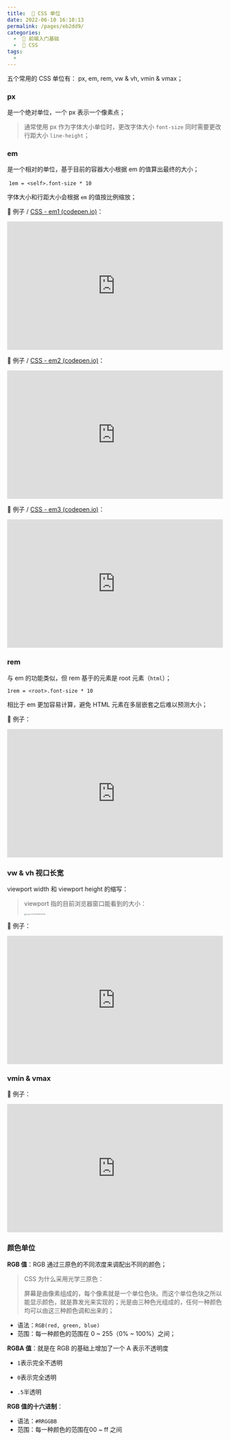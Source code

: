 ```yaml
---
title:  🥽 CSS 单位
date: 2022-06-10 16:10:13
permalink: /pages/eb2dd9/
categories:
  -  🚶 前端入门基础
  -  🎨 CSS
tags:
  - 
---
```

五个常用的 CSS 单位有： px, em, rem, vw & vh, vmin & vmax；

### px

是一个绝对单位，一个 px 表示一个像素点；

> 通常使用 px 作为字体大小单位时，更改字体大小 `font-size` 同时需要更改行距大小 `line-height`；



### em

是一个相对的单位，基于目前的容器大小根据 em 的值算出最终的大小；

​	`1em = <self>.font-size * 10`

字体大小和行距大小会根据 `em` 的值按比例缩放；

🌰 例子 / [CSS - em1 (codepen.io)](https://codepen.io/siimon1uo/pen/porzdyZ)：

<iframe height="300" style="width: 100%;" scrolling="no" title="CSS - em1" src="https://codepen.io/simon1uo/embed/porzdyZ?default-tab=css%2Cresult&editable=true&theme-id=light" frameborder="no" loading="lazy" allowtransparency="true" allowfullscreen="true">
  See the Pen <a href="https://codepen.io/simon1uo/pen/porzdyZ">
  CSS - em1</a> by simon1uo (<a href="https://codepen.io/simon1uo">@simon1uo</a>)
  on <a href="https://codepen.io">CodePen</a>.
</iframe>

🌰 例子 / [CSS - em2 (codepen.io)](https://codepen.io/siimon1uo/pen/eYEOeBx)：

<iframe height="300" style="width: 100%;" scrolling="no" title="CSS - em2" src="https://codepen.io/simon1uo/embed/eYEOeBx?default-tab=css%2Cresult&editable=true&theme-id=light" frameborder="no" loading="lazy" allowtransparency="true" allowfullscreen="true">
  See the Pen <a href="https://codepen.io/simon1uo/pen/eYEOeBx">
  CSS - em2</a> by simon1uo (<a href="https://codepen.io/simon1uo">@simon1uo</a>)
  on <a href="https://codepen.io">CodePen</a>.
</iframe>

🌰 例子 / [CSS - em3 (codepen.io)](https://codepen.io/siimon1uo/pen/wvqwPPy)：

<iframe height="300" style="width: 100%;" scrolling="no" title="CSS - em3" src="https://codepen.io/simon1uo/embed/wvqwPPy?default-tab=css%2Cresult&editable=true&theme-id=light" frameborder="no" loading="lazy" allowtransparency="true" allowfullscreen="true">
  See the Pen <a href="https://codepen.io/simon1uo/pen/wvqwPPy">
  CSS - em3</a> by simon1uo (<a href="https://codepen.io/simon1uo">@simon1uo</a>)
  on <a href="https://codepen.io">CodePen</a>.
</iframe>

### rem

与 em 的功能类似，但 rem 基于的元素是 root 元素（`html`）；

`1rem = <root>.font-size * 10`

相比于 em 更加容易计算，避免 HTML 元素在多层嵌套之后难以预测大小；

🌰 例子：

<iframe height="300" style="width: 100%;" scrolling="no" title="CSS - rem" src="https://codepen.io/simon1uo/embed/RwZbjMV?default-tab=css%2Cresult&editable=true&theme-id=light" frameborder="no" loading="lazy" allowtransparency="true" allowfullscreen="true">
  See the Pen <a href="https://codepen.io/simon1uo/pen/RwZbjMV">
  CSS - rem</a> by simon1uo (<a href="https://codepen.io/simon1uo">@simon1uo</a>)
  on <a href="https://codepen.io">CodePen</a>.
</iframe>



### vw & vh 视口长宽

viewport width 和 viewport height 的缩写：

> viewport 指的目前浏览器窗口能看到的大小：
>
> <img src="https://cdn.jsdelivr.net/gh/simon1uo/image-flow@master/image/FfyXfv.png" alt="image-20211008182320287" style="zoom: 25%;" />

🌰 例子：

<iframe height="300" style="width: 100%;" scrolling="no" title="CSS - vw&amp;vh" src="https://codepen.io/simon1uo/embed/zYdOPJY?default-tab=css%2Cresult&editable=true&theme-id=light" frameborder="no" loading="lazy" allowtransparency="true" allowfullscreen="true">
  See the Pen <a href="https://codepen.io/simon1uo/pen/zYdOPJY">
  CSS - vw&amp;vh</a> by simon1uo (<a href="https://codepen.io/simon1uo">@simon1uo</a>)
  on <a href="https://codepen.io">CodePen</a>.
</iframe>



### vmin & vmax

🌰 例子：

<iframe height="300" style="width: 100%;" scrolling="no" title="CSS - vmax&amp;vmin" src="https://codepen.io/simon1uo/embed/LYjPQxX?default-tab=css%2Cresult&editable=true&theme-id=light" frameborder="no" loading="lazy" allowtransparency="true" allowfullscreen="true">
  See the Pen <a href="https://codepen.io/simon1uo/pen/LYjPQxX">
  CSS - vmax&amp;vmin</a> by simon1uo (<a href="https://codepen.io/simon1uo">@simon1uo</a>)
  on <a href="https://codepen.io">CodePen</a>.
</iframe>



### 颜色单位

**RGB 值**：RGB 通过三原色的不同浓度来调配出不同的颜色；

> CSS 为什么采用光学三原色：
>
> 屏幕是由像素组成的，每个像素就是一个单位色块。而这个单位色块之所以能显示颜色，就是靠发光来实现的；光是由三种色光组成的，任何一种颜色均可以由这三种颜色调和出来的；

- 语法：`RGB(red, green, blue)`
- 范围：每一种颜色的范围在 0 ~ 255（0% ~ 100%）之间；



**RGBA 值**：就是在 RGB 的基础上增加了一个 A 表示不透明度

- `1`表示完全不透明
- `0`表示完全透明

- `.5`半透明



**RGB 值的十六进制**：

- 语法：`#RRGGBB`
- 范围：每一种颜色的范围在00 ~ ff 之间
